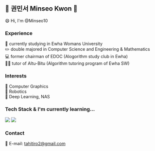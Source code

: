 ## 🌟 권민서 Minseo Kwon 🌟
😄 Hi, I'm @Minseo10
### Experience
🌸 currently studying in Ewha Womans University  
✏️ double majored in Computer Science and Engineering & Mathematics  
💻 former chairman of EDOC (Alogorithm study club in Ewha)  
👩‍🏫 tutor of Altu-Bitu (Algorithm tutoring program of Ewha SW)  
### Interests
🎥 Computer Graphics  
🤖 Robotics  
🧠 Deep Learning, NAS  
### Tech Stack & I'm currently learning...
<img src="https://img.shields.io/badge/c++-00599C?style=flat-square&logo=c&logoColor=white"/></a>
<img src="https://img.shields.io/badge/python-3776AB?style=flat-square&logo=python&logoColor=white"/></a>  
### Contact
📧 E-mail: tahitiro2@gmail.com  
